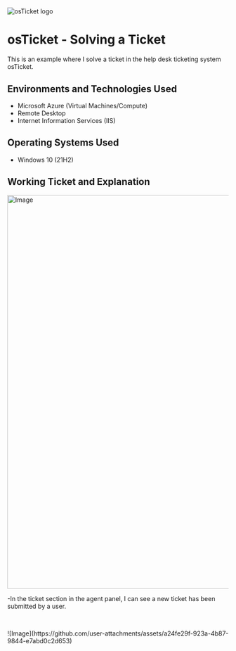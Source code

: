 # <p align="center">
<img src="https://i.imgur.com/Clzj7Xs.png" alt="osTicket logo"/>
</p>

<h1>osTicket - Solving a Ticket</h1>
This is an example where I solve a ticket in the help desk ticketing system osTicket.<br />



<h2>Environments and Technologies Used</h2>

- Microsoft Azure (Virtual Machines/Compute)
- Remote Desktop
- Internet Information Services (IIS)

<h2>Operating Systems Used </h2>

- Windows 10</b> (21H2)


<h2>Working Ticket and Explanation</h2>

<p>
<img width="1596" height="896" alt="Image" src="https://github.com/user-attachments/assets/ef629a9c-6d55-4166-bef1-73d9bda0f60a" />
</p>
<p>
-In the ticket section in the agent panel, I can see a new ticket has been submitted by a user.
</p>
<br />

<p>
![Image](https://github.com/user-attachments/assets/a24fe29f-923a-4b87-9844-e7abd0c2d653)
</p>
<p>

</p>
<br />

</p>
<p>

</p>
<br />
<br />

